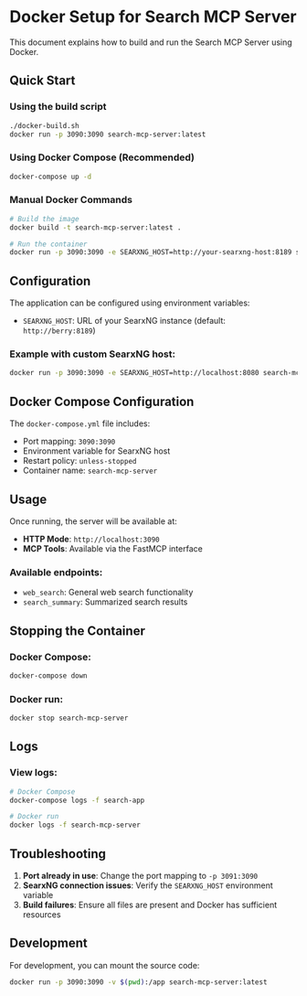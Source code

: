 # Docker Setup for Search MCP Server

This document explains how to build and run the Search MCP Server using Docker.

## Quick Start

### Using the build script
```bash
./docker-build.sh
docker run -p 3090:3090 search-mcp-server:latest
```

### Using Docker Compose (Recommended)
```bash
docker-compose up -d
```

### Manual Docker Commands
```bash
# Build the image
docker build -t search-mcp-server:latest .

# Run the container
docker run -p 3090:3090 -e SEARXNG_HOST=http://your-searxng-host:8189 search-mcp-server:latest
```

## Configuration

The application can be configured using environment variables:

- `SEARXNG_HOST`: URL of your SearxNG instance (default: `http://berry:8189`)

### Example with custom SearxNG host:
```bash
docker run -p 3090:3090 -e SEARXNG_HOST=http://localhost:8080 search-mcp-server:latest
```

## Docker Compose Configuration

The `docker-compose.yml` file includes:
- Port mapping: `3090:3090`
- Environment variable for SearxNG host
- Restart policy: `unless-stopped`
- Container name: `search-mcp-server`

## Usage

Once running, the server will be available at:
- **HTTP Mode**: `http://localhost:3090`
- **MCP Tools**: Available via the FastMCP interface

### Available endpoints:
- `web_search`: General web search functionality
- `search_summary`: Summarized search results

## Stopping the Container

### Docker Compose:
```bash
docker-compose down
```

### Docker run:
```bash
docker stop search-mcp-server
```

## Logs

### View logs:
```bash
# Docker Compose
docker-compose logs -f search-app

# Docker run
docker logs -f search-mcp-server
```

## Troubleshooting

1. **Port already in use**: Change the port mapping to `-p 3091:3090`
2. **SearxNG connection issues**: Verify the `SEARXNG_HOST` environment variable
3. **Build failures**: Ensure all files are present and Docker has sufficient resources

## Development

For development, you can mount the source code:
```bash
docker run -p 3090:3090 -v $(pwd):/app search-mcp-server:latest
```